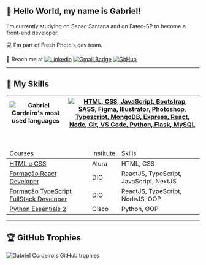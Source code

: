 ## 💜 Hello World, my name is Gabriel!

I'm currently studying on Senac Santana and on Fatec-SP to become a front-end developer.

💻 I'm part of Fresh Photo's dev team.

💬 Reach me at 
[![Linkedin](https://img.shields.io/badge/-gabrielfrcordeiro-blue?style=flat-square&logo=linkedin&logoColor=white&link=https://www.linkedin.com/in/gabrielfrcordeiro/)](https://www.linkedin.com/in/gabrielfrcordeiro/) 
[![Gmail Badge](https://img.shields.io/badge/-gabrielfrcor@gmail.com-006bed?style=flat-square&logo=Gmail&logoColor=white&link=mailto:gabrielfrcor@gmail.com)](mailto:gabrielfrcor@gmail.com) 
[![GitHub](https://img.shields.io/github/followers/GabrielFRCordeiro?label=follow&style=social)](https://github.com/GabrielFRCordeiro)

---

## 🚀 My Skills
| ![Gabriel Cordeiro's most used languages](https://github-readme-stats.vercel.app/api/top-langs/?username=GabrielFRCordeiro&layout=compact&theme=gruvbox&hide_border=true&langs_count=6) | [![HTML, CSS, JavaScript, Bootstrap, SASS, Figma, Illustrator, Photoshop, Typescript, MongoDB, Express, React, Node, Git, VS Code, Python, Flask, MySQL](https://skillicons.dev/icons?i=html,css,javascript,bootstrap,sass,figma,illustrator,photoshop,typescript,mongodb,express,react,nodejs,git,vscode,python,flask,mysql&perline=9)](https://skillicons.dev) |
| --- | --- |

<br>

<table>
          <thead>
                    <tr>
                              <td>Courses</td>
                              <td>Institute</td>
                              <td>Skills</td>
                    </tr>
          </thead>
          <tbody>
                    <tr>
                              <td><a href="https://cursos.alura.com.br/degree/certificate/e0c73d06-74fb-4c8a-92a2-85aa1b211595" target="_blank">HTML e CSS</a></td>
                              <td>Alura</td>
                              <td>HTML, CSS</td>
                    </tr>
                    <tr>
                              <td><a href="https://hermes.dio.me/certificates/KUAXNWA4.pdf">Formação React Developer</a></td>
                              <td>DIO</td>
                              <td>ReactJS, TypeScript, JavaScript, NextJS</td>
                    </tr>
                    <tr>
                              <td><a href="https://hermes.dio.me/certificates/CZZSJYA9.pdf">Formação TypeScript FullStack Developer</a></td>
                              <td>DIO</td>
                              <td>ReactJS, TypeScript, NodeJS, OOP</td>
                    </tr>
                    <tr>
                              <td><a href="https://www.credly.com/badges/0ceb1628-de99-41b0-9f90-d272216c8305/public_url">Python Essentials 2</a></td>
                              <td>Cisco</td>
                              <td>Python, OOP</td>
                    </tr>
          </tbody>       
</table>

---

## 🏆 GitHub Trophies
![Gabriel Cordeiro's GitHub trophies](https://github-profile-trophy.vercel.app/?username=GabrielFRCordeiro&row=1&column=5&theme=gruvbox&no-frame=true)
